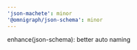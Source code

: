 ```yaml
---
'json-machete': minor
'@omnigraph/json-schema': minor
---
```


enhance(json-schema): better auto naming
